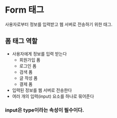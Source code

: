 # Form 태그
사용자로부터 정보를 입력받고 웹 서버로 전송하기 위한 태그. 
## 폼 태그 역할
- 사용자에게 정보를 입력 받는다
  - 회원가입 폼
  - 로그인 폼
  - 검색 폼
  - 글 작성 폼
  - 결제 폼
- 입력된 정보를 웹 서버로 전송한다
- 여러 개의 입력(input) 요소를 하나로 묶어준다

### input은 type이라는 속성이 필수이다. 

